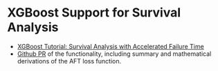 # XGBoost Support for Survival Analysis
- [XGBoost Tutorial: Survival Analysis with Accelerated Failure Time](https://xgboost.readthedocs.io/en/latest/tutorials/aft_survival_analysis.html)
- [Github PR](https://github.com/dmlc/xgboost/pull/4763) of the functionality, including summary and mathematical derivations of the AFT loss function.